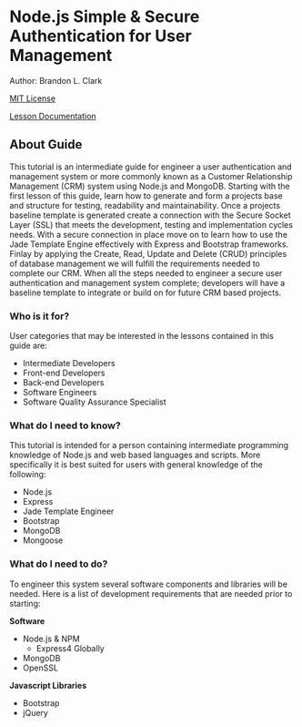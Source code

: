 # Node.js Simple & Secure Authentication for User Management
Author: Brandon L. Clark

[MIT License](LICENSE)

[Lesson Documentation](/lessons/README.md) 

## About Guide
This tutorial is an intermediate guide for engineer a user authentication and management system or more commonly known as a Customer Relationship Management (CRM) system using Node.js and MongoDB.  Starting with the first lesson of this guide, learn how to generate and form a projects base and structure for testing, readability and maintainability.  Once a projects baseline template is generated create a connection with the Secure Socket Layer (SSL) that meets the development, testing and implementation cycles needs.  With a secure connection in place move on to learn how to use the Jade Template Engine effectively with Express and Bootstrap frameworks.  Finlay by applying  the Create, Read, Update and Delete (CRUD) principles of database management we will fulfill the requirements needed to complete our CRM. When all the steps needed to engineer a secure user authentication and management system complete; developers will have a baseline template to integrate or build on for future CRM based projects.

### Who is it for?
User categories that may be interested in the lessons contained in this guide are: 

  * Intermediate Developers
  * Front-end Developers
  * Back-end Developers
  * Software Engineers
  * Software Quality Assurance Specialist

### What do I need to know?
This tutorial is intended for a person containing intermediate programming knowledge of Node.js and web based languages and scripts. More specifically it is best suited for users with general knowledge of the following:
  * Node.js
  * Express 
  * Jade Template Engineer
  * Bootstrap
  * MongoDB
  * Mongoose 

### What do I need to do?
To engineer this system several software components and libraries will be needed.  Here is a list of development requirements that are needed prior to starting:

**Software**
  * Node.js & NPM
    * Express4 Globally
  * MongoDB
  * OpenSSL

**Javascript Libraries**
  * Bootstrap
  * jQuery
